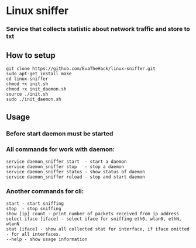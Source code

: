 # Linux sniffer
### Service that collects statistic about network traffic and store to txt

## How to setup

```
git clone https://github.com/EvaTheHack/linux-sniffer.git
sudo apt-get install make
cd linux-sniffer
chmod +x init.sh
chmod +x init_daemon.sh
source ./init.sh
sudo ./init_daemon.sh
```

## Usage 
### Before start daemon must be started
### All commands for work with daemon:
```
service daemon_sniffer start  - start a daemon
service daemon_sniffer stop   - stop a daemon
service daemon_sniffer status - show status of daemon
service daemon_sniffer reload - stop and start daemon
```

### Another commands for cli:

```
start - start sniffing 
stop  - stop sniffing 
show [ip] count - print number of packets received from ip address
select iface [iface] - select iface for sniffing eth0, wlan0, ethN, wlanN
stat [iface] - show all collected stat for interface, if iface omitted - for all interfaces. 
--help - show usage information
```